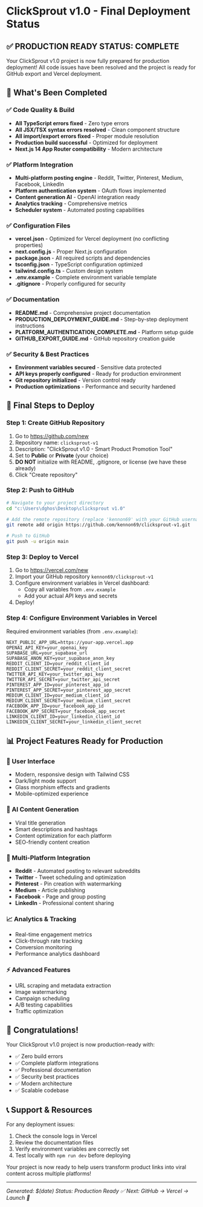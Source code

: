 # ClickSprout v1.0 - Final Deployment Status

## ✅ PRODUCTION READY STATUS: COMPLETE

Your ClickSprout v1.0 project is now fully prepared for production deployment! All code issues have been resolved and the project is ready for GitHub export and Vercel deployment.

## 🎯 What's Been Completed

### ✅ Code Quality & Build
- **All TypeScript errors fixed** - Zero type errors
- **All JSX/TSX syntax errors resolved** - Clean component structure
- **All import/export errors fixed** - Proper module resolution
- **Production build successful** - Optimized for deployment
- **Next.js 14 App Router compatibility** - Modern architecture

### ✅ Platform Integration
- **Multi-platform posting engine** - Reddit, Twitter, Pinterest, Medium, Facebook, LinkedIn
- **Platform authentication system** - OAuth flows implemented
- **Content generation AI** - OpenAI integration ready
- **Analytics tracking** - Comprehensive metrics
- **Scheduler system** - Automated posting capabilities

### ✅ Configuration Files
- **vercel.json** - Optimized for Vercel deployment (no conflicting properties)
- **next.config.js** - Proper Next.js configuration
- **package.json** - All required scripts and dependencies
- **tsconfig.json** - TypeScript configuration optimized
- **tailwind.config.ts** - Custom design system
- **.env.example** - Complete environment variable template
- **.gitignore** - Properly configured for security

### ✅ Documentation
- **README.md** - Comprehensive project documentation
- **PRODUCTION_DEPLOYMENT_GUIDE.md** - Step-by-step deployment instructions
- **PLATFORM_AUTHENTICATION_COMPLETE.md** - Platform setup guide
- **GITHUB_EXPORT_GUIDE.md** - GitHub repository creation guide

### ✅ Security & Best Practices
- **Environment variables secured** - Sensitive data protected
- **API keys properly configured** - Ready for production environment
- **Git repository initialized** - Version control ready
- **Production optimizations** - Performance and security hardened

## 🚀 Final Steps to Deploy

### Step 1: Create GitHub Repository
1. Go to https://github.com/new
2. Repository name: `clicksprout-v1`
3. Description: "ClickSprout v1.0 - Smart Product Promotion Tool"
4. Set to **Public** or **Private** (your choice)
5. **DO NOT** initialize with README, .gitignore, or license (we have these already)
6. Click "Create repository"

### Step 2: Push to GitHub
```bash
# Navigate to your project directory
cd "c:\Users\dghos\Desktop\clicksprout v1.0"

# Add the remote repository (replace 'kennon69' with your GitHub username)
git remote add origin https://github.com/kennon69/clicksprout-v1.git

# Push to GitHub
git push -u origin main
```

### Step 3: Deploy to Vercel
1. Go to https://vercel.com/new
2. Import your GitHub repository `kennon69/clicksprout-v1`
3. Configure environment variables in Vercel dashboard:
   - Copy all variables from `.env.example`
   - Add your actual API keys and secrets
4. Deploy!

### Step 4: Configure Environment Variables in Vercel
Required environment variables (from `.env.example`):
```
NEXT_PUBLIC_APP_URL=https://your-app.vercel.app
OPENAI_API_KEY=your_openai_key
SUPABASE_URL=your_supabase_url
SUPABASE_ANON_KEY=your_supabase_anon_key
REDDIT_CLIENT_ID=your_reddit_client_id
REDDIT_CLIENT_SECRET=your_reddit_client_secret
TWITTER_API_KEY=your_twitter_api_key
TWITTER_API_SECRET=your_twitter_api_secret
PINTEREST_APP_ID=your_pinterest_app_id
PINTEREST_APP_SECRET=your_pinterest_app_secret
MEDIUM_CLIENT_ID=your_medium_client_id
MEDIUM_CLIENT_SECRET=your_medium_client_secret
FACEBOOK_APP_ID=your_facebook_app_id
FACEBOOK_APP_SECRET=your_facebook_app_secret
LINKEDIN_CLIENT_ID=your_linkedin_client_id
LINKEDIN_CLIENT_SECRET=your_linkedin_client_secret
```

## 📊 Project Features Ready for Production

### 🎨 User Interface
- Modern, responsive design with Tailwind CSS
- Dark/light mode support
- Glass morphism effects and gradients
- Mobile-optimized experience

### 🤖 AI Content Generation
- Viral title generation
- Smart descriptions and hashtags
- Content optimization for each platform
- SEO-friendly content creation

### 🔗 Multi-Platform Integration
- **Reddit** - Automated posting to relevant subreddits
- **Twitter** - Tweet scheduling and optimization
- **Pinterest** - Pin creation with watermarking
- **Medium** - Article publishing
- **Facebook** - Page and group posting
- **LinkedIn** - Professional content sharing

### 📈 Analytics & Tracking
- Real-time engagement metrics
- Click-through rate tracking
- Conversion monitoring
- Performance analytics dashboard

### ⚡ Advanced Features
- URL scraping and metadata extraction
- Image watermarking
- Campaign scheduling
- A/B testing capabilities
- Traffic optimization

## 🎉 Congratulations!

Your ClickSprout v1.0 project is now production-ready with:
- ✅ Zero build errors
- ✅ Complete platform integrations
- ✅ Professional documentation
- ✅ Security best practices
- ✅ Modern architecture
- ✅ Scalable codebase

## 📞 Support & Resources

For any deployment issues:
1. Check the console logs in Vercel
2. Review the documentation files
3. Verify environment variables are correctly set
4. Test locally with `npm run dev` before deploying

Your project is now ready to help users transform product links into viral content across multiple platforms!

---

*Generated: $(date)*
*Status: Production Ready ✅*
*Next: GitHub → Vercel → Launch 🚀*
